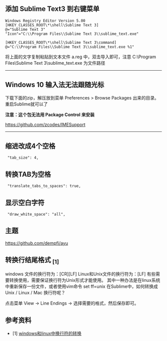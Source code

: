 ## 添加 Sublime Text3 到右键菜单

```
Windows Registry Editor Version 5.00
[HKEY_CLASSES_ROOT\*\shell\Sublime Text 3]
@="Sublime Text 3"
"Icon"="C:\\Program Files\\Sublime Text 3\\sublime_text.exe"

[HKEY_CLASSES_ROOT\*\shell\Sublime Text 3\command]
@="C:\\Program Files\\Sublime Text 3\\sublime_text.exe %1"
```
将上面的文字复制粘贴到文本文件 a.reg 中，双击导入即可，注意 C:\\Program Files\\Sublime Text 3\\sublime_text.exe 为文件路径

----

## Windows 10 输入法无法跟随光标 ##

下载下面的zip，解压放到菜单 Preferences > Browse Packages 出来的目录。重启Sublime就可以了

**注意：这个包无法用 Package Control 来安装**

<https://github.com/zcodes/IMESupport>

----

## 缩进改成4个空格 ##

     "tab_size": 4,

## 转换TAB为空格 ##

     "translate_tabs_to_spaces": true,

## 显示空白字符 ##

     "draw_white_space": "all",

## 主题

<https://github.com/dempfi/ayu>

## 转换行结尾格式 <sub> [1]</sub>

windows 文件的换行符为：[CR][LF]
Linux和Unix文件的换行符为：[LF]
有些需要转换使用，需要保证换行符为Unix形式才能使用。
其中一种办法是在linux系统中重新保存一份文件，或者使用vim命令 set ff=unix
在Sublime中，如何转换成Unix / Linux / Mac 换行符呢？

点击菜单 View -> Line Endings -> 选择需要的格式，然后保存即可。


## 参考资料
- [1] [windows和linux中换行符的转换](https://blog.csdn.net/quzhongxin/article/details/46476659)

